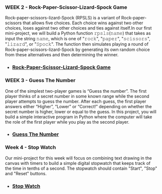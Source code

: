 ### WEEK 2 - Rock-Paper-Scissor-Lizard-Spock Game

<p align="left">
Rock-paper-scissors-lizard-Spock (RPSLS) is a variant of Rock-paper-scissors that allows five choices. Each choice wins against two other choices, loses against two other choices and ties against itself.In our first mini-project, we will build a Python function 𝚛𝚙𝚜𝚕𝚜(𝚗𝚊𝚖𝚎) that takes as input the string 𝚗𝚊𝚖𝚎, which is one of "𝚛𝚘𝚌𝚔", "𝚙𝚊𝚙𝚎𝚛", "𝚜𝚌𝚒𝚜𝚜𝚘𝚛𝚜", "𝚕𝚒𝚣𝚊𝚛𝚍", or "𝚂𝚙𝚘𝚌𝚔". The function then simulates playing a round of Rock-paper-scissors-lizard-Spock by generating its own random choice from these alternatives and then determining the winner.
</p>

*  ### [Rock-Paper-Scissor-Lizard-Spock Game](https://github.com/Arun44/Fundamentals-Of-Computing-Specialization/blob/master/Course1/Week2/Rock-Paper-Scissors-Lizard-Spock.py)

### WEEK 3 - Guess The Number

<p align="left">
One of the simplest two-player games is “Guess the number”. The first player thinks of a secret number in some known range while the second player attempts to guess the number. After each guess, the first player answers either “Higher”, “Lower” or “Correct!” depending on whether the secret number is higher, lower or equal to the guess. In this project, you will build a simple interactive program in Python where the computer will take the role of the first player while you play as the second player.
</p>

* ### [Guess The Number](https://github.com/Arun44/Fundamentals-Of-Computing-Specialization/blob/master/Course1/Week3/Guess-The-Number.py)

### Week 4 - Stop Watch

<p align="left">
Our mini-project for this week will focus on combining text drawing in the canvas with timers to build a simple digital stopwatch that keeps track of the time in tenths of a second. The stopwatch should contain "Start", "Stop" and "Reset" buttons.
</p>

* ### [Stop Watch](https://github.com/Arun44/Fundamentals-Of-Computing-Specialization/blob/master/Course1/Week4/Stop-Watch.py)


